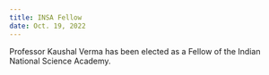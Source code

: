 ```yaml
---
title: INSA Fellow
date: Oct. 19, 2022
---
```


Professor Kaushal Verma has been elected as a Fellow of the Indian National Science Academy.   
